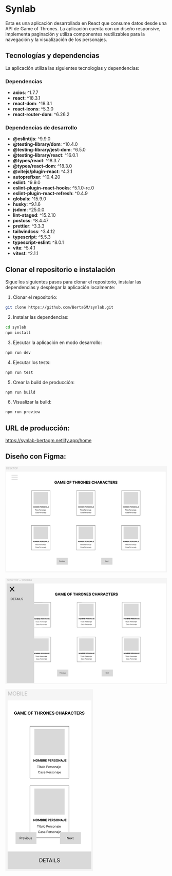 # Synlab

Esta es una aplicación desarrollada en React que consume datos desde una API de Game of Thrones. La aplicación cuenta con un diseño responsive, implementa paginación y utiliza componentes reutilizables para la navegación y la visualización de los personajes.

## Tecnologías y dependencias

La aplicación utiliza las siguientes tecnologías y dependencias:

### Dependencias

- **axios**: ^1.7.7
- **react**: ^18.3.1
- **react-dom**: ^18.3.1
- **react-icons**: ^5.3.0
- **react-router-dom**: ^6.26.2

### Dependencias de desarrollo

- **@eslint/js**: ^9.9.0
- **@testing-library/dom**: ^10.4.0
- **@testing-library/jest-dom**: ^6.5.0
- **@testing-library/react**: ^16.0.1
- **@types/react**: ^18.3.7
- **@types/react-dom**: ^18.3.0
- **@vitejs/plugin-react**: ^4.3.1
- **autoprefixer**: ^10.4.20
- **eslint**: ^9.9.0
- **eslint-plugin-react-hooks**: ^5.1.0-rc.0
- **eslint-plugin-react-refresh**: ^0.4.9
- **globals**: ^15.9.0
- **husky**: ^9.1.6
- **jsdom**: ^25.0.0
- **lint-staged**: ^15.2.10
- **postcss**: ^8.4.47
- **prettier**: ^3.3.3
- **tailwindcss**: ^3.4.12
- **typescript**: ^5.5.3
- **typescript-eslint**: ^8.0.1
- **vite**: ^5.4.1
- **vitest**: ^2.1.1

## Clonar el repositorio e instalación

Sigue los siguientes pasos para clonar el repositorio, instalar las dependencias y desplegar la aplicación localmente:

1. Clonar el repositorio:

```bash
git clone https://github.com/BertaGM/synlab.git
```

2. Instalar las dependencias:

```bash
cd synlab
npm install
```

3. Ejecutar la aplicación en modo desarrollo:

```bash
npm run dev
```

4. Ejecutar los tests:

```bash
npm run test
```

5. Crear la build de producción:

```bash
npm run build
```

6. Visualizar la build:

```bash
npm run preview
```

## URL de producción:

https://synlab-bertagm.netlify.app/home

## Diseño con Figma:

![Maquetación Desktop](./public/images/Desktop.png)

![Maquetación Desktop + Sidebar desplegada](./public/images/Desktop-Sidebar.png)

![Maquetación Mobile](./public/images/Mobile.png)
